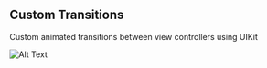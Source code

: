 ## Custom Transitions

Custom animated transitions between view controllers using UIKit

![Alt Text](https://github.com/blorenzo10/custom-transitions/blob/main/screenshots/CustomTransitions.gif?raw=true)
